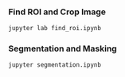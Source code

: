 ### Find ROI and Crop Image 

```sh
jupyter lab find_roi.ipynb
``` 

### Segmentation and Masking

```sh
jupyter segmentation.ipynb
``` 